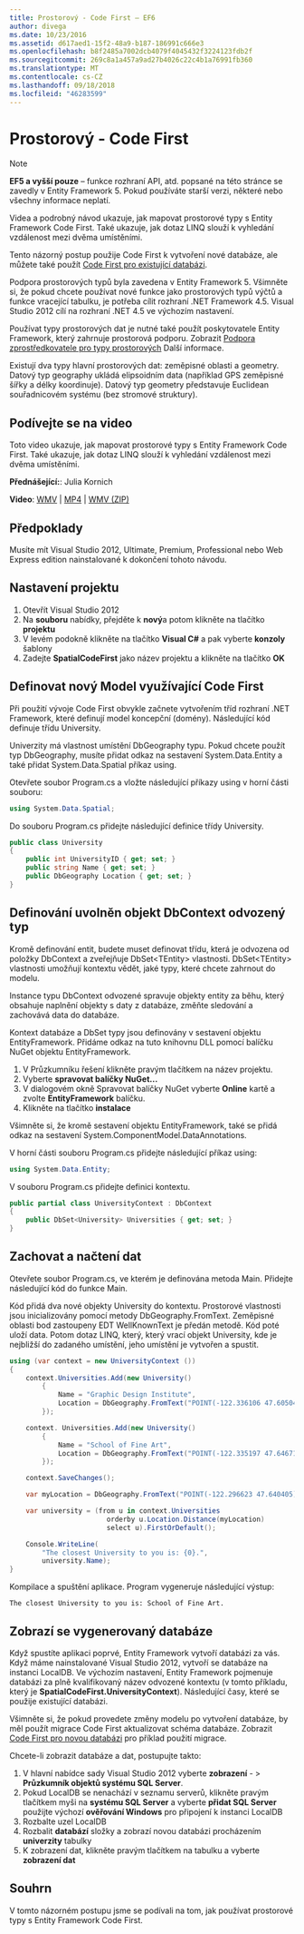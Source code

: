 ```yaml
---
title: Prostorový - Code First – EF6
author: divega
ms.date: 10/23/2016
ms.assetid: d617aed1-15f2-48a9-b187-186991c666e3
ms.openlocfilehash: b8f2485a7002dcb4079f4045432f3224123fdb2f
ms.sourcegitcommit: 269c8a1a457a9ad27b4026c22c4b1a76991fb360
ms.translationtype: MT
ms.contentlocale: cs-CZ
ms.lasthandoff: 09/18/2018
ms.locfileid: "46283599"
---
```

# <a name="spatial---code-first"></a>Prostorový - Code First
> [!NOTE]
> **EF5 a vyšší pouze** – funkce rozhraní API, atd. popsané na této stránce se zavedly v Entity Framework 5. Pokud používáte starší verzi, některé nebo všechny informace neplatí.

Videa a podrobný návod ukazuje, jak mapovat prostorové typy s Entity Framework Code First. Také ukazuje, jak dotaz LINQ slouží k vyhledání vzdálenost mezi dvěma umístěními.

Tento názorný postup použije Code First k vytvoření nové databáze, ale můžete také použít [Code First pro existující databázi](~/ef6/modeling/code-first/workflows/existing-database.md).

Podpora prostorových typů byla zavedena v Entity Framework 5. Všimněte si, že pokud chcete používat nové funkce jako prostorových typů výčtů a funkce vracející tabulku, je potřeba cílit rozhraní .NET Framework 4.5. Visual Studio 2012 cílí na rozhraní .NET 4.5 ve výchozím nastavení.

Používat typy prostorových dat je nutné také použít poskytovatele Entity Framework, který zahrnuje prostorová podporu. Zobrazit [Podpora zprostředkovatele pro typy prostorových](~/ef6/fundamentals/providers/spatial-support.md) Další informace.

Existují dva typy hlavní prostorových dat: zeměpisné oblasti a geometry. Datový typ geography ukládá elipsoidním data (například GPS zeměpisné šířky a délky koordinuje). Datový typ geometry představuje Euclidean souřadnicovém systému (bez stromové struktury).

## <a name="watch-the-video"></a>Podívejte se na video
Toto video ukazuje, jak mapovat prostorové typy s Entity Framework Code First. Také ukazuje, jak dotaz LINQ slouží k vyhledání vzdálenost mezi dvěma umístěními.

**Přednášející:**: Julia Kornich

**Video**: [WMV](https://download.microsoft.com/download/9/1/3/913EA17E-6F97-41D8-A4FE-805A0D83D26A/HDI-ITPro-MSDN-winvideo-spatialwithcodefirst.wmv) | [MP4](https://download.microsoft.com/download/9/1/3/913EA17E-6F97-41D8-A4FE-805A0D83D26A/HDI-ITPro-MSDN-mp4video-spatialwithcodefirst.m4v) | [WMV (ZIP)](https://download.microsoft.com/download/9/1/3/913EA17E-6F97-41D8-A4FE-805A0D83D26A/HDI-ITPro-MSDN-winvideo-spatialwithcodefirst.zip)

## <a name="pre-requisites"></a>Předpoklady

Musíte mít Visual Studio 2012, Ultimate, Premium, Professional nebo Web Express edition nainstalované k dokončení tohoto návodu.

## <a name="set-up-the-project"></a>Nastavení projektu

1.  Otevřít Visual Studio 2012
2.  Na **souboru** nabídky, přejděte k **nový**a potom klikněte na tlačítko **projektu**
3.  V levém podokně klikněte na tlačítko **Visual C\#** a pak vyberte **konzoly** šablony
4.  Zadejte **SpatialCodeFirst** jako název projektu a klikněte na tlačítko **OK**

## <a name="define-a-new-model-using-code-first"></a>Definovat nový Model využívající Code First

Při použití vývoje Code First obvykle začnete vytvořením tříd rozhraní .NET Framework, které definují model koncepční (domény). Následující kód definuje třídu University.

Univerzity má vlastnost umístění DbGeography typu. Pokud chcete použít typ DbGeography, musíte přidat odkaz na sestavení System.Data.Entity a také přidat System.Data.Spatial příkaz using.

Otevřete soubor Program.cs a vložte následující příkazy using v horní části souboru:

``` csharp
using System.Data.Spatial;
```

Do souboru Program.cs přidejte následující definice třídy University.

``` csharp
public class University  
{
    public int UniversityID { get; set; }
    public string Name { get; set; }
    public DbGeography Location { get; set; }
}
```

## <a name="define-the-dbcontext-derived-type"></a>Definování uvolněn objekt DbContext odvozený typ

Kromě definování entit, budete muset definovat třídu, která je odvozena od položky DbContext a zveřejňuje DbSet&lt;TEntity&gt; vlastnosti. DbSet&lt;TEntity&gt; vlastnosti umožňují kontextu vědět, jaké typy, které chcete zahrnout do modelu.

Instance typu DbContext odvozené spravuje objekty entity za běhu, který obsahuje naplnění objekty s daty z databáze, změňte sledování a zachovává data do databáze.

Kontext databáze a DbSet typy jsou definovány v sestavení objektu EntityFramework. Přidáme odkaz na tuto knihovnu DLL pomocí balíčku NuGet objektu EntityFramework.

1.  V Průzkumníku řešení klikněte pravým tlačítkem na název projektu.
2.  Vyberte **spravovat balíčky NuGet...**
3.  V dialogovém okně Spravovat balíčky NuGet vyberte **Online** kartě a zvolte **EntityFramework** balíčku.
4.  Klikněte na tlačítko **instalace**

Všimněte si, že kromě sestavení objektu EntityFramework, také se přidá odkaz na sestavení System.ComponentModel.DataAnnotations.

V horní části souboru Program.cs přidejte následující příkaz using:

``` csharp
using System.Data.Entity;
```

V souboru Program.cs přidejte definici kontextu. 

``` csharp
public partial class UniversityContext : DbContext
{
    public DbSet<University> Universities { get; set; }
}
```

## <a name="persist-and-retrieve-data"></a>Zachovat a načtení dat

Otevřete soubor Program.cs, ve kterém je definována metoda Main. Přidejte následující kód do funkce Main.

Kód přidá dva nové objekty University do kontextu. Prostorové vlastnosti jsou inicializovány pomocí metody DbGeography.FromText. Zeměpisné oblasti bod zastoupeny EDT WellKnownText je předán metodě. Kód poté uloží data. Potom dotaz LINQ, který, který vrací objekt University, kde je nejbližší do zadaného umístění, jeho umístění je vytvořen a spustit.

``` csharp
using (var context = new UniversityContext ())
{
    context.Universities.Add(new University()
        {
            Name = "Graphic Design Institute",
            Location = DbGeography.FromText("POINT(-122.336106 47.605049)"),
        });

    context. Universities.Add(new University()
        {
            Name = "School of Fine Art",
            Location = DbGeography.FromText("POINT(-122.335197 47.646711)"),
        });

    context.SaveChanges();

    var myLocation = DbGeography.FromText("POINT(-122.296623 47.640405)");

    var university = (from u in context.Universities
                        orderby u.Location.Distance(myLocation)
                        select u).FirstOrDefault();

    Console.WriteLine(
        "The closest University to you is: {0}.",
        university.Name);
}
```

Kompilace a spuštění aplikace. Program vygeneruje následující výstup:

```
The closest University to you is: School of Fine Art.
```

## <a name="view-the-generated-database"></a>Zobrazí se vygenerovaný databáze

Když spustíte aplikaci poprvé, Entity Framework vytvoří databázi za vás. Když máme nainstalované Visual Studio 2012, vytvoří se databáze na instanci LocalDB. Ve výchozím nastavení, Entity Framework pojmenuje databázi za plně kvalifikovaný název odvozené kontextu (v tomto příkladu, který je **SpatialCodeFirst.UniversityContext**). Následující časy, které se použije existující databázi.  

Všimněte si, že pokud provedete změny modelu po vytvoření databáze, by měl použít migrace Code First aktualizovat schéma databáze. Zobrazit [Code First pro novou databázi](~/ef6/modeling/code-first/workflows/new-database.md) pro příklad použití migrace.

Chcete-li zobrazit databáze a dat, postupujte takto:

1.  V hlavní nabídce sady Visual Studio 2012 vyberte **zobrazení**  - &gt; **Průzkumník objektů systému SQL Server**.
2.  Pokud LocalDB se nenachází v seznamu serverů, klikněte pravým tlačítkem myši na **systému SQL Server** a vyberte **přidat SQL Server** použijte výchozí **ověřování Windows** pro připojení k instanci LocalDB
3.  Rozbalte uzel LocalDB
4.  Rozbalit **databází** složky a zobrazí novou databázi procházením **univerzity** tabulky
5.  K zobrazení dat, klikněte pravým tlačítkem na tabulku a vyberte **zobrazení dat**

## <a name="summary"></a>Souhrn

V tomto názorném postupu jsme se podívali na tom, jak používat prostorové typy s Entity Framework Code First. 

